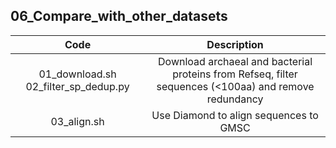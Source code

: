 ## 06_Compare_with_other_datasets

| **Code** | **Description** |
| :---: | :---: |
| 01_download.sh 02_filter_sp_dedup.py | Download archaeal and bacterial proteins from Refseq, filter sequences (<100aa) and remove redundancy | 
| 03_align.sh | Use Diamond to align sequences to GMSC | 